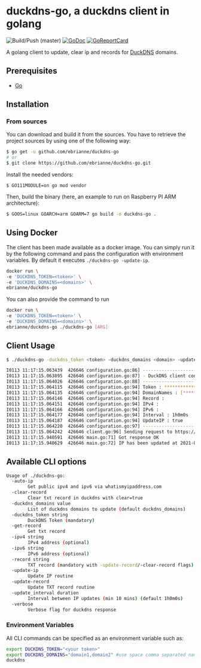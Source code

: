 # duckdns-go, a duckdns client in golang

![Build/Push (master)](https://github.com/ebrianne/duckdns-go/workflows/Build/Push%20(master)/badge.svg?branch=master)
[![GoDoc](https://godoc.org/github.com/ebrianne/duckdns-go?status.png)](https://godoc.org/github.com/ebrianne/duckdns-go)
[![GoReportCard](https://goreportcard.com/badge/github.com/ebrianne/duckdns-go)](https://goreportcard.com/report/github.com/ebrianne/duckdns-go)

A golang client to update, clear ip and records for [DuckDNS](https://www.duckdns.org/) domains.

## Prerequisites

* [Go](https://golang.org/doc/)

## Installation

### From sources

You can download and build it from the sources. You have to retrieve the project sources by using one of the following way:
```bash
$ go get -u github.com/ebrianne/duckdns-go
# or
$ git clone https://github.com/ebrianne/duckdns-go.git
```

Install the needed vendors:

```
$ GO111MODULE=on go mod vendor
```

Then, build the binary (here, an example to run on Raspberry PI ARM architecture):
```bash
$ GOOS=linux GOARCH=arm GOARM=7 go build -o duckdns-go .
```
## Using Docker

The client has been made available as a docker image. You can simply run it by the following command and pass the configuration with environment variables. 
By default it executes `./duckdns-go -update-ip`.

```bash
docker run \
-e 'DUCKDNS_TOKEN=<token>' \
-e 'DUCKDNS_DOMAINS=<domains>' \
ebrianne/duckdns-go
```

You can also provide the command to run

```bash
docker run \
-e 'DUCKDNS_TOKEN=<token>' \
-e 'DUCKDNS_DOMAINS=<domains>' \
ebrianne/duckdns-go ./duckdns-go [ARG]
```

## Client Usage

```bash
$ ./duckdns-go -duckdns_token <token> -duckdns_domains <domain> -update-ip 
```

```bash
I0113 11:17:15.063439  426646 configuration.go:86] ---------------------------------------
I0113 11:17:15.063895  426646 configuration.go:87] - DuckDNS client configuration -
I0113 11:17:15.064026  426646 configuration.go:88] ---------------------------------------
I0113 11:17:15.064115  426646 configuration.go:94] Token : **************
I0113 11:17:15.064135  426646 configuration.go:94] DomainNames : [******]
I0113 11:17:15.064146  426646 configuration.go:94] Record : 
I0113 11:17:15.064151  426646 configuration.go:94] IPv4 : 
I0113 11:17:15.064166  426646 configuration.go:94] IPv6 : 
I0113 11:17:15.064177  426646 configuration.go:94] Interval : 1h0m0s
I0113 11:17:15.064187  426646 configuration.go:94] UpdateIP : true
I0113 11:17:15.064220  426646 configuration.go:97] ---------------------------------------
I0113 11:17:15.064242  426646 client.go:96] Sending request to https://www.duckdns.org/update?domains=******&token=**************&ip=
I0113 11:17:15.940591  426646 main.go:71] Got response OK
I0113 11:17:15.940629  426646 main.go:72] IP has been updated at 2021-01-13 11:17:15.940624102 +0100 CET m=+0.877805589
```
## Available CLI options

```bash
Usage of ./duckdns-go:
  -auto-ip
        Get public ipv4 and ipv6 via whatismyipaddress.com
  -clear-record
        Clear txt record in duckdns with clear=true
  -duckdns_domains value
        List of duckdns domains to update (default duckdns_domains)
  -duckdns_token string
        DuckDNS Token (mandatory)
  -get-record
        Get txt record
  -ipv4 string
        IPv4 address (optional)
  -ipv6 string
        IPv6 address (optional)
  -record string
        TXT record (mandatory with -update-record/-clear-record flags)
  -update-ip
        Update IP routine
  -update-record
        Update TXT record routine
  -update_interval duration
        Interval between IP updates (min 10 mins) (default 1h0m0s)
  -verbose
        Verbose flag for duckdns response
  ```

### Environment Variables

All CLI commands can be specified as an environment variable such as:

```bash
export DUCKDNS_TOKEN="<your token>"
export DUCKDNS_DOMAINS="domain1,domain2" #use space comma separated names
duckdns
```